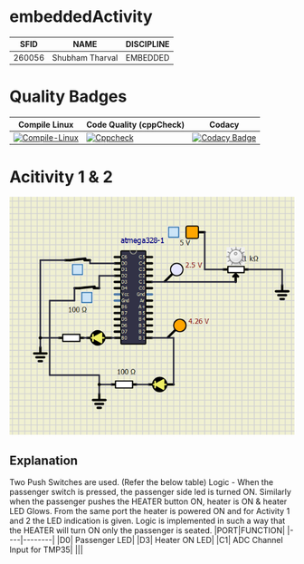 # embeddedActivity
|SFID | NAME | DISCIPLINE |
|---|---|---|
|260056|Shubham Tharval| EMBEDDED|
# Quality Badges
|Compile Linux | Code Quality (cppCheck) | Codacy |
|--------------|-------------------------|--------|
[![Compile-Linux](https://github.com/sstharval/embeddedActivity/actions/workflows/Compile.yml/badge.svg)](https://github.com/sstharval/embeddedActivity/actions/workflows/Compile.yml) | [![Cppcheck](https://github.com/sstharval/embeddedActivity/actions/workflows/CodeQuality.yml/badge.svg)](https://github.com/sstharval/embeddedActivity/actions/workflows/CodeQuality.yml) | [![Codacy Badge](https://app.codacy.com/project/badge/Grade/81bfe93001ef4384ac3ce87ccef3c3f7)](https://www.codacy.com/gh/sstharval/embeddedActivity/dashboard?utm_source=github.com&amp;utm_medium=referral&amp;utm_content=sstharval/embeddedActivity&amp;utm_campaign=Badge_Grade)

# Acitivity 1 & 2
![Activity1](https://github.com/sstharval/embeddedActivity/blob/52b4463e30e248af03e717f868a66bcd386ede33/simulation/Activity1.PNG)

## Explanation

Two Push Switches are used. (Refer the below table)
Logic - When the passenger switch is pressed, the passenger side led is turned ON. Similarly when the passenger pushes the HEATER button ON, heater is ON & heater LED Glows. From the same port the heater is powered ON and for Activity 1 and 2 the LED indication is given. Logic is implemented in such a way that the HEATER will turn ON only the passenger is seated.
|PORT|FUNCTION|
|----|--------|
|D0| Passenger LED|
|D3| Heater ON LED|
|C1| ADC Channel Input for TMP35|
|||
